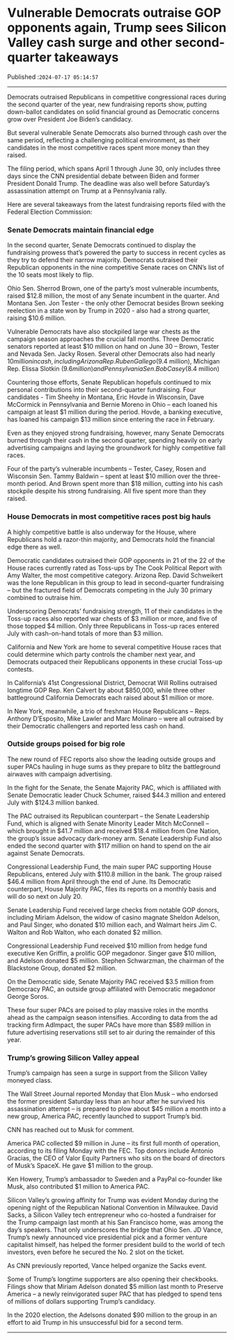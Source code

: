 # Vulnerable Democrats outraise GOP opponents again, Trump sees Silicon Valley cash surge and other second-quarter takeaways

Published :`2024-07-17 05:14:57`

---

Democrats outraised Republicans in competitive congressional races during the second quarter of the year, new fundraising reports show, putting down-ballot candidates on solid financial ground as Democratic concerns grow over President Joe Biden’s candidacy.

But several vulnerable Senate Democrats also burned through cash over the same period, reflecting a challenging political environment, as their candidates in the most competitive races spent more money than they raised.

The filing period, which spans April 1 through June 30, only includes three days since the CNN presidential debate between Biden and former President Donald Trump. The deadline was also well before Saturday’s assassination attempt on Trump at a Pennsylvania rally.

Here are several takeaways from the latest fundraising reports filed with the Federal Election Commission:

### Senate Democrats maintain financial edge

In the second quarter, Senate Democrats continued to display the fundraising prowess that’s powered the party to success in recent cycles as they try to defend their narrow majority. Democrats outraised their Republican opponents in the nine competitive Senate races on CNN’s list of the 10 seats most likely to flip.

Ohio Sen. Sherrod Brown, one of the party’s most vulnerable incumbents, raised $12.8 million, the most of any Senate incumbent in the quarter. And Montana Sen. Jon Tester - the only other Democrat besides Brown seeking reelection in a state won by Trump in 2020 - also had a strong quarter, raising $10.6 million.

Vulnerable Democrats have also stockpiled large war chests as the campaign season approaches the crucial fall months. Three Democratic senators reported at least $10 million on hand on June 30 – Brown, Tester and Nevada Sen. Jacky Rosen. Several other Democrats also had nearly $10 million in cash, including Arizona Rep. Ruben Gallego ($9.4 million), Michigan Rep. Elissa Slotkin ($9.6 million) and Pennsylvania Sen. Bob Casey ($8.4 million)

Countering those efforts, Senate Republican hopefuls continued to mix personal contributions into their second-quarter fundraising. Four candidates - Tim Sheehy in Montana, Eric Hovde in Wisconsin, Dave McCormick in Pennsylvania and Bernie Moreno in Ohio – each loaned his campaign at least $1 million during the period. Hovde, a banking executive, has loaned his campaign $13 million since entering the race in February.

Even as they enjoyed strong fundraising, however, many Senate Democrats burned through their cash in the second quarter, spending heavily on early advertising campaigns and laying the groundwork for highly competitive fall races.

Four of the party’s vulnerable incumbents – Tester, Casey, Rosen and Wisconsin Sen. Tammy Baldwin – spent at least $10 million over the three-month period. And Brown spent more than $18 million, cutting into his cash stockpile despite his strong fundraising. All five spent more than they raised.

### House Democrats in most competitive races post big hauls

A highly competitive battle is also underway for the House, where Republicans hold a razor-thin majority, and Democrats hold the financial edge there as well.

Democratic candidates outraised their GOP opponents in 21 of the 22 of the House races currently rated as Toss-ups by The Cook Political Report with Amy Walter, the most competitive category. Arizona Rep. David Schweikert was the lone Republican in this group to lead in second-quarter fundraising – but the fractured field of Democrats competing in the July 30 primary combined to outraise him.

Underscoring Democrats’ fundraising strength, 11 of their candidates in the Toss-up races also reported war chests of $3 million or more, and five of those topped $4 million. Only three Republicans in Toss-up races entered July with cash-on-hand totals of more than $3 million.

California and New York are home to several competitive House races that could determine which party controls the chamber next year, and Democrats outpaced their Republicans opponents in these crucial Toss-up contests.

In California’s 41st Congressional District, Democrat Will Rollins outraised longtime GOP Rep. Ken Calvert by about $850,000, while three other battleground California Democrats each raised about $1 million or more.

In New York, meanwhile, a trio of freshman House Republicans – Reps. Anthony D’Esposito, Mike Lawler and Marc Molinaro – were all outraised by their Democratic challengers and reported less cash on hand.

### Outside groups poised for big role

The new round of FEC reports also show the leading outside groups and super PACs hauling in huge sums as they prepare to blitz the battleground airwaves with campaign advertising.

In the fight for the Senate, the Senate Majority PAC, which is affiliated with Senate Democratic leader Chuck Schumer, raised $44.3 million and entered July with $124.3 million banked.

The PAC outraised its Republican counterpart – the Senate Leadership Fund, which is aligned with Senate Minority Leader Mitch McConnell – which brought in $41.7 million and received $18.4 million from One Nation, the group’s issue advocacy dark-money arm. Senate Leadership Fund also ended the second quarter with $117 million on hand to spend on the air against Senate Democrats.

Congressional Leadership Fund, the main super PAC supporting House Republicans, entered July with $110.8 million in the bank. The group raised $46.4 million from April through the end of June. Its Democratic counterpart, House Majority PAC, files its reports on a monthly basis and will do so next on July 20.

Senate Leadership Fund received large checks from notable GOP donors, including Miriam Adelson, the widow of casino magnate Sheldon Adelson, and Paul Singer, who donated $10 million each, and Walmart heirs Jim C. Walton and Rob Walton, who each donated $2 million.

Congressional Leadership Fund received $10 million from hedge fund executive Ken Griffin, a prolific GOP megadonor. Singer gave $10 million, and Adelson donated $5 million. Stephen Schwarzman, the chairman of the Blackstone Group, donated $2 million.

On the Democratic side, Senate Majority PAC received $3.5 million from Democracy PAC, an outside group affiliated with Democratic megadonor George Soros.

These four super PACs are poised to play massive roles in the months ahead as the campaign season intensifies. According to data from the ad tracking firm AdImpact, the super PACs have more than $589 million in future advertising reservations still set to air during the remainder of this year.

### Trump’s growing Silicon Valley appeal

Trump’s campaign has seen a surge in support from the Silicon Valley moneyed class.

The Wall Street Journal reported Monday that Elon Musk – who endorsed the former president Saturday less than an hour after he survived his assassination attempt – is prepared to plow about $45 million a month into a new group, America PAC, recently launched to support Trump’s bid.

CNN has reached out to Musk for comment.

America PAC collected $9 million in June – its first full month of operation, according to its filing Monday with the FEC. Top donors include Antonio Gracias, the CEO of Valor Equity Partners who sits on the board of directors of Musk’s SpaceX. He gave $1 million to the group.

Ken Howery, Trump’s ambassador to Sweden and a PayPal co-founder like Musk, also contributed $1 million to America PAC.

Silicon Valley’s growing affinity for Trump was evident Monday during the opening night of the Republican National Convention in Milwaukee. David Sacks, a Silicon Valley tech entrepreneur who co-hosted a fundraiser for the Trump campaign last month at his San Francisco home, was among the day’s speakers. That only underscores the bridge that Ohio Sen. JD Vance, Trump’s newly announced vice presidential pick and a former venture capitalist himself, has helped the former president build to the world of tech investors, even before he secured the No. 2 slot on the ticket.

As CNN previously reported, Vance helped organize the Sacks event.

Some of Trump’s longtime supporters are also opening their checkbooks. Filings show that Miriam Adelson donated $5 million last month to Preserve America – a newly reinvigorated super PAC that has pledged to spend tens of millions of dollars supporting Trump’s candidacy.

In the 2020 election, the Adelsons donated $90 million to the group in an effort to aid Trump in his unsuccessful bid for a second term.

---

